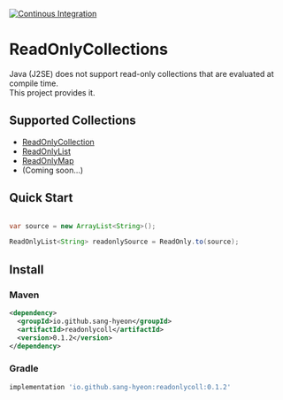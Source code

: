 [![Continous Integration](https://github.com/sang-hyeon/Java-ReadOnlyCollections/actions/workflows/continous-integration.yml/badge.svg)](https://github.com/sang-hyeon/Java-ReadOnlyCollections/actions/workflows/continous-integration.yml)

# ReadOnlyCollections
Java (J2SE) does not support read-only collections that are evaluated at compile time. <br>
This project provides it.

## Supported Collections
* [ReadOnlyCollection](readonlycoll/src/main/java/readonlycollections/ReadOnlyCollection.java)
* [ReadOnlyList](readonlycoll/src/main/java/readonlycollections/ReadOnlyList.java)
* [ReadOnlyMap](readonlycoll/src/main/java/readonlycollections/ReadOnlyMap.java)
* (Coming soon...)

## Quick Start
```java

var source = new ArrayList<String>();

ReadOnlyList<String> readonlySource = ReadOnly.to(source);

```

## Install

### Maven

```xml
<dependency>
  <groupId>io.github.sang-hyeon</groupId>
  <artifactId>readonlycoll</artifactId>
  <version>0.1.2</version>
</dependency>
```

### Gradle

```groovy
implementation 'io.github.sang-hyeon:readonlycoll:0.1.2'
```

